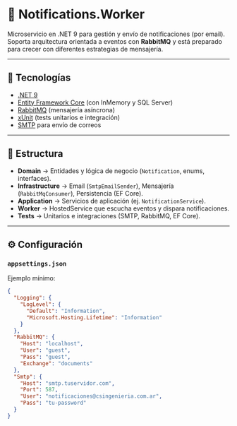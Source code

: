 # 📧 Notifications.Worker

Microservicio en .NET 9 para gestión y envío de notificaciones (por email).  
Soporta arquitectura orientada a eventos con **RabbitMQ** y está preparado para crecer con diferentes estrategias de mensajería.

---

## 🚀 Tecnologías
- [.NET 9](https://dotnet.microsoft.com/)
- [Entity Framework Core](https://learn.microsoft.com/ef/core/) (con InMemory y SQL Server)
- [RabbitMQ](https://www.rabbitmq.com/) (mensajería asíncrona)
- [xUnit](https://xunit.net/) (tests unitarios e integración)
- [SMTP](https://learn.microsoft.com/dotnet/api/system.net.mail.smtpclient) para envío de correos

---

## 📂 Estructura
- **Domain** → Entidades y lógica de negocio (`Notification`, enums, interfaces).
- **Infrastructure** → Email (`SmtpEmailSender`), Mensajería (`RabbitMqConsumer`), Persistencia (EF Core).
- **Application** → Servicios de aplicación (ej. `NotificationService`).
- **Worker** → HostedService que escucha eventos y dispara notificaciones.
- **Tests** → Unitarios e integraciones (SMTP, RabbitMQ, EF Core).

---

## ⚙️ Configuración

### `appsettings.json`
Ejemplo mínimo:

```json
{
  "Logging": {
    "LogLevel": {
      "Default": "Information",
      "Microsoft.Hosting.Lifetime": "Information"
    }
  },
  "RabbitMQ": {
    "Host": "localhost",
    "User": "guest",
    "Pass": "guest",
    "Exchange": "documents"
  },
  "Smtp": {
    "Host": "smtp.tuservidor.com",
    "Port": 587,
    "User": "notificaciones@csingenieria.com.ar",
    "Pass": "tu-password"
  }
}
